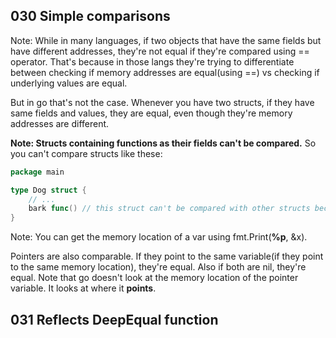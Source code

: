 ## 030 Simple comparisons
Note: While in many languages, if two objects that have the same fields but have different addresses, they're not equal if they're
compared using == operator. That's because in those langs they're trying to differentiate between checking if memory addresses are
equal(using ==) vs checking if underlying values are equal.

But in go that's not the case. Whenever you have two structs, if they have same fields and values, they are equal, even though
they're memory addresses are different.

**Note: Structs containing functions as their fields can't be compared.** So you can't compare structs like these:
```go
package main

type Dog struct {
	// ...
	bark func() // this struct can't be compared with other structs because of this field
}
```

Note: You can get the memory location of a var using fmt.Print(**%p**, &x).

Pointers are also comparable. If they point to the same variable(if they point to the same memory location), they're equal.
Also if both are nil, they're equal. Note that go doesn't look at the memory location of the pointer variable. It looks at where it **points**.

## 031 Reflects DeepEqual function